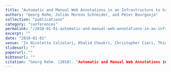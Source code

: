 ```yaml
---
title: "Automatic and Manual Web Annotations in an Infrastructure to handle Fake News and other Online Media Phenomena"
authors: "Georg Rehm, Julián Moreno Schneider, and Peter Bourgonje"
collection: "publications"
category: "conferences"
permalink: "/2018-01-01-automatic-and-manual-web-annotations-in-an-infrastructure-to-handle-fake-news-and-other-online-media-phenomena"
excerpt: ""
date: "2018-01-01"
venue: "In Nicoletta Calzolari, Khalid Choukri, Christopher Cieri, Thierry Declerck, Sara Goggi, Koiti Hasida, Hitoshi Isahara, Bente Maegaard, Joseph Mariani, Hélène Mazo, Asuncion Moreno, Jan Odijk, Stelios Piperidis, and Takenobu Tokunaga, editors, Proceedings of the 11th Language Resources and Evaluation Conference (LREC 2018), pages 2416-2422, Miyazaki, Japan, 5 2018. European Language Resources Association (ELRA)."
slidesurl: ""
paperurl: ""
bibtexurl: ""
citation: "Georg Rehm. (2018). "Automatic and Manual Web Annotations in an Infrastructure to handle Fake News and other Online Media Phenomena." *In Nicoletta Calzolari, Khalid Choukri, Christopher Cieri, Thierry Declerck, Sara Goggi, Koiti Hasida, Hitoshi Isahara, Bente Maegaard, Joseph Mariani, Hélène Mazo, Asuncion Moreno, Jan Odijk, Stelios Piperidis, and Takenobu Tokunaga, editors, Proceedings of the 11th Language Resources and Evaluation Conference (LREC 2018), pages 2416-2422, Miyazaki, Japan, 5 2018. European Language Resources Association (ELRA).*."
---
```


